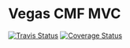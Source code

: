Vegas CMF MVC
================

[![Travis Status](https://travis-ci.org/vegas-cmf/mvc.svg?branch=master)](https://travis-ci.org/vegas-cmf/mvc.svg?branch=master)
[![Coverage Status](https://coveralls.io/repos/github/vegas-cmf/mvc/badge.svg?branch=master)](https://coveralls.io/github/vegas-cmf/mvc?branch=master)
